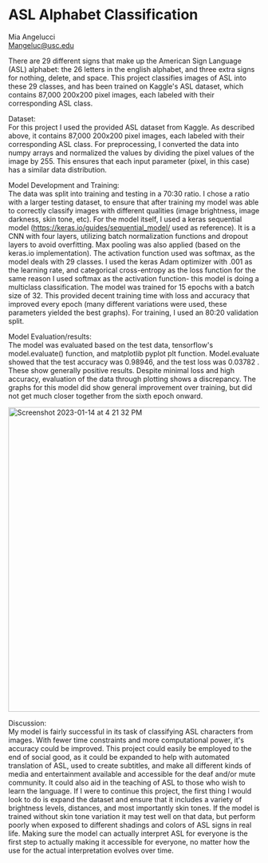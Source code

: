 # ASL Alphabet Classification

Mia Angelucci  
Mangeluc@usc.edu

There are 29 different signs that make up the American Sign Language (ASL) alphabet: the 26 letters in the english alphabet, and three extra signs for nothing, delete, and space. This project classifies images of ASL into these 29 classes, and has been trained on Kaggle's ASL dataset, which contains 87,000 200x200 pixel images, each labeled with their corresponding ASL class.


Dataset:  
For this project I used the provided ASL dataset from Kaggle. As described above, it contains 87,000 200x200 pixel images, each labeled with their corresponding ASL class. For preprocessing, I converted the data into numpy arrays and normalized the values by dividing the pixel values of the image by 255. This ensures that each input parameter (pixel, in this case) has a similar data distribution.


Model Development and Training:  
The data was split into training and testing in a 70:30 ratio. I chose a ratio with a larger testing dataset, to ensure that after training my model was able to correctly classify images with different qualities (image brightness, image darkness, skin tone, etc). 
For the model itself, I used a keras sequential model (https://keras.io/guides/sequential_model/ used as reference). It is a CNN with four layers, utilizing batch normalization functions and dropout layers to avoid overfitting. Max pooling was also applied (based on the keras.io implementation). The activation function used was softmax, as the model deals with 29 classes. I used the keras Adam optimizer with .001 as the learning rate, and categorical cross-entropy as the loss function for the same reason I used softmax as the activation function- this model is doing a multiclass classification. The model was trained for 15 epochs with a batch size of 32. This provided decent training time with loss and accuracy that improved every epoch (many different variations were used, these parameters yielded the best graphs). For training, I used an 80:20 validation split. 


Model Evaluation/results:  
The model was evaluated based on the test data, tensorflow's model.evaluate() function, and matplotlib pyplot plt function. Model.evaluate showed that the test accuracy was 0.98946, and the test loss was 0.03782 . These show generally positive results. Despite minimal loss and high accuracy, evaluation of the data through plotting shows a discrepancy. The graphs for this model did show general improvement over training, but did not get much closer together from the sixth epoch onward. 


<img width="610" alt="Screenshot 2023-01-14 at 4 21 32 PM" src="https://user-images.githubusercontent.com/89750384/212502927-edc83852-9ffc-437a-ba4f-43aa8d0e9ac4.png">

Discussion:  
My model is fairly successful in its task of classifying ASL characters from images. With fewer time constraints and more computational power, it's accuracy could be improved. This project could easily be employed to the end of social good, as it could be expanded to help with automated translation of ASL, used to create subtitles, and make all different kinds of media and entertainment available and accessible for the deaf and/or mute community. It could also aid in the teaching of ASL to those who wish to learn the language. If I were to continue this project, the first thing I would look to do is expand the dataset and ensure that it includes a variety of brightness levels, distances, and most importantly skin tones. If the model is trained without skin tone variation it may test well on that data, but perform poorly when exposed to different shadings and colors of ASL signs in real life. Making sure the model can actually interpret ASL for everyone is the first step to actually making it accessible for everyone, no matter how the use for the actual interpretation evolves over time.

